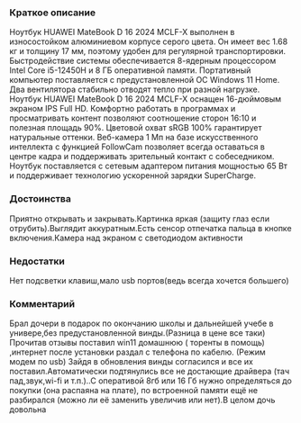 ### **Краткое описание**
Ноутбук HUAWEI MateBook D 16 2024 MCLF-X выполнен в износостойком алюминиевом корпусе серого цвета. Он имеет вес 1.68 кг и толщину 17 мм, поэтому удобен для регулярной транспортировки. Быстродействие системы обеспечивается 8-ядерным процессором Intel Core i5-12450H и 8 ГБ оперативной памяти. Портативный компьютер поставляется с предустановленной ОС Windows 11 Home. Два вентилятора стабильно отводят тепло при разной нагрузке.  Ноутбук HUAWEI MateBook D 16 2024 MCLF-X оснащен 16-дюймовым экраном IPS Full HD. Комфортно работать в программах и просматривать контент позволяют соотношение сторон 16:10 и полезная площадь 90%. Цветовой охват sRGB 100% гарантирует натуральные оттенки. Веб-камера 1 Мп на базе искусственного интеллекта с функцией FollowCam позволяет всегда оставаться в центре кадра и поддерживать зрительный контакт с собеседником. Ноутбук поставляется с сетевым адаптером питания мощностью 65 Вт и поддерживает технологию ускоренной зарядки SuperCharge.

### **Достоинства**
Приятно открывать и закрывать.Картинка яркая (защиту глаз если отрубить).Выглядит аккуратным.Есть сенсор отпечатка пальца в кнопке включения.Камера над экраном с светодиодом активности

### **Недостатки**
Нет подсветки клавиш,мало usb портов(ведь всегда хочется большего)

### **Комментарий**
Брал дочери в подарок по окончанию школы и дальнейшей учебе в универе,без предустановленной винды.(Разница в цене все таки) Прочитав отзывы поставил win11 домашнюю ( торенты в помощь) ,интернет после установки раздал с телефона по кабелю. (Режим модем по usb) Зайдя в обновления винды согласился и все их поставил.Автоматически подтянулись все не достающие драйвера (тач пад,звук,wi-fi и т.п.)..С оперативой 8гб или 16 Гб нужно определяться до покупки (она распаяна на плате), по встроенной памяти ещё не разбирался (можно ли её заменить увеличив или нет).В целом дочь довольна
